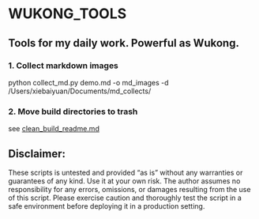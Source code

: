 # WUKONG_TOOLS

## Tools for my daily work.  Powerful as Wukong.

### 1. Collect markdown images
python collect_md.py demo.md -o md_images -d  /Users/xiebaiyuan/Documents/md_collects/

### 2. Move build directories to trash
see [clean_build_readme.md](docs/clean_build_readme.md)

## Disclaimer: 
These scripts is untested and provided “as is” without any warranties or guarantees of any kind. Use it at your own risk. The author assumes no responsibility for any errors, omissions, or damages resulting from the use of this script. Please exercise caution and thoroughly test the script in a safe environment before deploying it in a production setting.